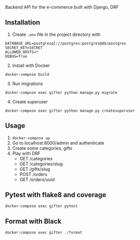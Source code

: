 Backend API for the e-commerce built with Django, DRF

## Installation
1. Create `.env` file in the project directory with
```
DATABASE_URL=postgresql://postgres:postgres@db/postgres
SECRET_KEY=SECRET
ALLOWED_HOSTS=*
DEBUG=True
```
2. Install with Docker
```
docker-compose build
```
3. Run migrations
```
docker-compose exec gifter python manage.py migrate
```
4. Create superuser
```
docker-compose exec gifter python manage.py createsuperuser
```
## Usage
1. `docker-compose up`
2. Go to localhost:8000/admin and authenticate
3. Create some categories, gifts
4. Play with DRF
   - GET /categories 
   - GET /categories/slug
   - GET /gifts/slug
   - POST /orders
   - GET /orders/uuid


## Pytest with flake8 and coverage
```
docker-compose exec gifter pytest
```

## Format with Black
```
docker-compose exec gifter ./format
```
